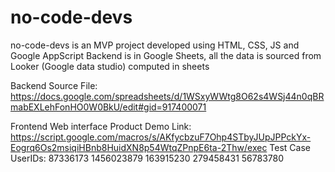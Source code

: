 # no-code-devs
no-code-devs is an MVP project developed using HTML, CSS, JS and Google AppScript 
Backend is in Google Sheets, all the data is sourced from Looker (Google data studio) computed in sheets

Backend Source File: https://docs.google.com/spreadsheets/d/1WSxyWWtg8O62s4WSj44n0qBRmabEXLehFonHO0W0BkU/edit#gid=917400071

Frontend Web interface Product Demo Link: https://script.google.com/macros/s/AKfycbzuF7Ohp4STbyJUpJPPckYx-Eogrq6Os2msiqiHBnb8HuidXN8p54WtqZPnpE6ta-2Thw/exec
Test Case UserIDs: 
87336173
1456023879
163915230
279458431
56783780
